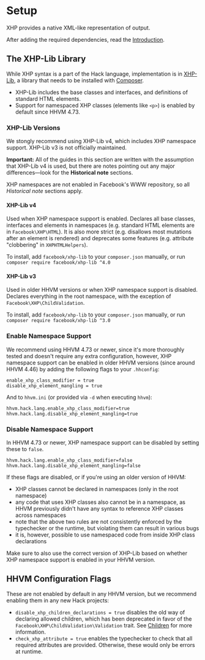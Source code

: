 # Setup

XHP provides a native XML-like representation of output.

After adding the required dependencies, read the [Introduction](/hack/XHP/introduction).

## The XHP-Lib Library
While XHP syntax is a part of the Hack language, implementation is in [XHP-Lib](https://github.com/hhvm/xhp-lib/), a library that needs to be installed with [Composer](https://getcomposer.org/).

* XHP-Lib includes the base classes and interfaces, and definitions of standard HTML elements.
* Support for namespaced XHP classes (elements like `<p>`) is enabled by default since HHVM 4.73.

### XHP-Lib Versions
We stongly recommend using XHP-Lib v4, which includes XHP namespace support. XHP-Lib v3 is not officially maintained.

**Important:** All of the guides in this section are written with the assumption that XHP-Lib v4 is used, but there are notes pointing out any major differences—look for the **Historical note** sections.

<FbCaution>

XHP namespaces are not enabled in Facebook's WWW repository, so all *Historical note* sections apply.

</FbCaution>

#### XHP-Lib v4
Used when XHP namespace support is enabled. Declares all base classes, interfaces and elements in namespaces (e.g. standard HTML elements are in `Facebook\XHP\HTML`). It is also more strict (e.g. disallows most mutations after an element is rendered) and deprecates some features (e.g. attribute "clobbering" in `XHPHTMLHelpers`).

To install, add `facebook/xhp-lib` to your `composer.json` manually, or run `composer require facebook/xhp-lib ^4.0`

#### XHP-Lib v3
Used in older HHVM versions or when XHP namespace support is disabled. Declares everything in the root namespace, with the exception of `Facebook\XHP\ChildValidation`.

To install, add `facebook/xhp-lib` to your `composer.json` manually, or run `composer require facebook/xhp-lib ^3.0`

### Enable Namespace Support
We recommend using HHVM 4.73 or newer, since it's more thoroughly tested and doesn't require any extra configuration, however, XHP namespace support can be enabled in older HHVM versions (since around HHVM 4.46) by adding the following flags to your `.hhconfig`:

```
enable_xhp_class_modifier = true
disable_xhp_element_mangling = true
```

And to `hhvm.ini` (or provided via `-d` when executing `hhvm`):

```
hhvm.hack.lang.enable_xhp_class_modifier=true
hhvm.hack.lang.disable_xhp_element_mangling=true
```

### Disable Namespace Support
In HHVM 4.73 or newer, XHP namespace support can be disabled by setting these to `false`.

```
hhvm.hack.lang.enable_xhp_class_modifier=false
hhvm.hack.lang.disable_xhp_element_mangling=false
```

If these flags are disabled, or if you're using an older version of HHVM:

- XHP classes cannot be declared in namespaces (only in the root namespace)
- any code that uses XHP classes also cannot be in a namespace, as HHVM previously didn't have any syntax to reference XHP classes across namespaces
- note that the above two rules are not consistently enforced by the typechecker or the runtime, but violating them can result in various bugs
- it is, however, possible to use namespaced code from inside XHP class declarations

Make sure to also use the correct version of XHP-Lib based on whether XHP namespace support is enabled in your HHVM version.

## HHVM Configuration Flags
These are not enabled by default in any HHVM version, but we recommend enabling them in any new Hack projects:

- `disable_xhp_children_declarations = true` disables the old way of declaring allowed children, which has been deprecated in favor of the `Facebook\XHP\ChildValidation\Validation` trait. See [Children](/hack/xhp/extending#children) for more information.
- `check_xhp_attribute = true` enables the typechecker to check that all required attributes are provided. Otherwise, these would only be errors at runtime.
